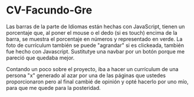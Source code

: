 # CV-Facundo-Gre

Las barras de la parte de Idiomas están hechas con JavaScript, tienen un porcentaje que, al poner el mouse o el dedo (si es touch) encima de la barra, se muestra el porcentaje en números y representado en verde.
La foto de currículum también se puede "agrandar" si es clickeada, también fue hecho con Javascript.
Sustitutye una navbar por un botón porque me pareció que quedaba mejor.

Contando un poco sobre el proyecto, iba a hacer un currículum de una persona "x" generado al azar por una de las páginas que ustedes proporcionaron pero al final cambié de opinión y opté hacerlo por uno mío, para que me quede para la posteridad.
